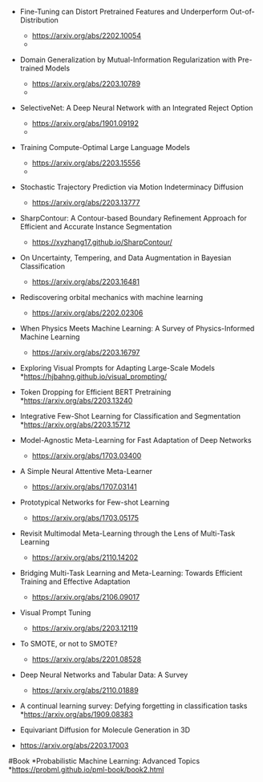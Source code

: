 * Fine-Tuning can Distort Pretrained Features and Underperform Out-of-Distribution
  * https://arxiv.org/abs/2202.10054
  * 
* Domain Generalization by Mutual-Information Regularization with Pre-trained Models
  * https://arxiv.org/abs/2203.10789
  * 
* SelectiveNet: A Deep Neural Network with an Integrated Reject Option
  * https://arxiv.org/abs/1901.09192
  * 
* Training Compute-Optimal Large Language Models
  * https://arxiv.org/abs/2203.15556
  * 
* Stochastic Trajectory Prediction via Motion Indeterminacy Diffusion
  * https://arxiv.org/abs/2203.13777

* SharpContour: A Contour-based Boundary Refinement Approach for Efficient and Accurate Instance Segmentation
  * https://xyzhang17.github.io/SharpContour/

* On Uncertainty, Tempering, and Data Augmentation in Bayesian Classification
  * https://arxiv.org/abs/2203.16481

* Rediscovering orbital mechanics with machine learning
  * https://arxiv.org/abs/2202.02306

* When Physics Meets Machine Learning: A Survey of Physics-Informed Machine Learning
  * https://arxiv.org/abs/2203.16797
  
* Exploring Visual Prompts for Adapting Large-Scale Models
 *https://hjbahng.github.io/visual_prompting/

* Token Dropping for Efficient BERT Pretraining
 *https://arxiv.org/abs/2203.13240
 
* Integrative Few-Shot Learning for Classification and Segmentation
 *https://arxiv.org/abs/2203.15712

* Model-Agnostic Meta-Learning for Fast Adaptation of Deep Networks
  * https://arxiv.org/abs/1703.03400

* A Simple Neural Attentive Meta-Learner
  * https://arxiv.org/abs/1707.03141

* Prototypical Networks for Few-shot Learning
  * https://arxiv.org/abs/1703.05175

* Revisit Multimodal Meta-Learning through the Lens of Multi-Task Learning
  * https://arxiv.org/abs/2110.14202

* Bridging Multi-Task Learning and Meta-Learning: Towards Efficient Training and Effective Adaptation
  * https://arxiv.org/abs/2106.09017

* Visual Prompt Tuning
  * https://arxiv.org/abs/2203.12119

* To SMOTE, or not to SMOTE?
  * https://arxiv.org/abs/2201.08528
  
* Deep Neural Networks and Tabular Data: A Survey
  * https://arxiv.org/abs/2110.01889

* A continual learning survey: Defying forgetting in classification tasks
 *https://arxiv.org/abs/1909.08383
 
* Equivariant Diffusion for Molecule Generation in 3D
 * https://arxiv.org/abs/2203.17003

#Book
*Probabilistic Machine Learning: Advanced Topics
 *https://probml.github.io/pml-book/book2.html
